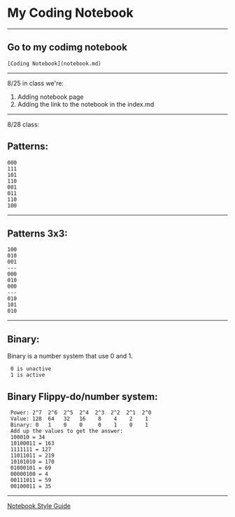 # My Coding Notebook
---
   ## Go to my codimg notebook
    [Coding Notebook](notebook.md)
---
8/25 in class we're:
1. Adding notebook page
2. Adding the link to the notebook in the index.md
---
8/28 class:
## Patterns:
    000
    111
    101
    110
    001
    011
    110
    100
---
## Patterns 3x3:
    100
    010
    001
    ---
    000
    010
    000
    ---
    010
    101
    010
---
## Binary:
Binary is a number system that use 0 and 1.
     
     0 is unactive
     1 is active

## Binary Flippy-do/number system:

     Power: 2^7  2^6  2^5  2^4  2^3  2^2  2^1  2^0
     Value: 128  64   32   16    8    4    2    1
     Binary: 0   1    0    0     0    1    0    1
     Add up the values to get the answer:
     100010 = 34
     10100011 = 163
     1111111 = 127
     11011011 = 219
     10101010 = 170
     01000101 = 69
     00000100 = 4
     00111011 = 59
     00100011 = 35

---

[Notebook Style Guide](style.md)
